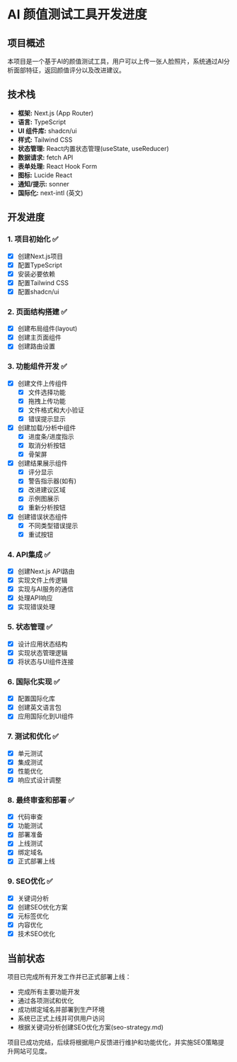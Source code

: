 # AI 颜值测试工具开发进度

## 项目概述
本项目是一个基于AI的颜值测试工具，用户可以上传一张人脸照片，系统通过AI分析面部特征，返回颜值评分以及改进建议。

## 技术栈
- **框架:** Next.js (App Router)
- **语言:** TypeScript
- **UI 组件库:** shadcn/ui
- **样式:** Tailwind CSS
- **状态管理:** React内置状态管理(useState, useReducer)
- **数据请求:** fetch API
- **表单处理:** React Hook Form
- **图标:** Lucide React
- **通知/提示:** sonner
- **国际化:** next-intl (英文)

## 开发进度

### 1. 项目初始化 ✅
- [x] 创建Next.js项目
- [x] 配置TypeScript
- [x] 安装必要依赖
- [x] 配置Tailwind CSS
- [x] 配置shadcn/ui

### 2. 页面结构搭建 ✅
- [x] 创建布局组件(layout)
- [x] 创建主页面组件
- [x] 创建路由设置

### 3. 功能组件开发 ✅
- [x] 创建文件上传组件
  - [x] 文件选择功能
  - [x] 拖拽上传功能
  - [x] 文件格式和大小验证
  - [x] 错误提示显示
- [x] 创建加载/分析中组件
  - [x] 进度条/进度指示
  - [x] 取消分析按钮
  - [x] 骨架屏
- [x] 创建结果展示组件
  - [x] 评分显示
  - [x] 警告指示器(如有)
  - [x] 改进建议区域
  - [x] 示例图展示
  - [x] 重新分析按钮
- [x] 创建错误状态组件
  - [x] 不同类型错误提示
  - [x] 重试按钮

### 4. API集成 ✅
- [x] 创建Next.js API路由
- [x] 实现文件上传逻辑
- [x] 实现与AI服务的通信
- [x] 处理API响应
- [x] 实现错误处理

### 5. 状态管理 ✅
- [x] 设计应用状态结构
- [x] 实现状态管理逻辑
- [x] 将状态与UI组件连接

### 6. 国际化实现 ✅
- [x] 配置国际化库
- [x] 创建英文语言包
- [x] 应用国际化到UI组件

### 7. 测试和优化 ✅
- [x] 单元测试
- [x] 集成测试
- [x] 性能优化
- [x] 响应式设计调整

### 8. 最终审查和部署 ✅
- [x] 代码审查
- [x] 功能测试
- [x] 部署准备
- [x] 上线测试
- [x] 绑定域名
- [x] 正式部署上线

### 9. SEO优化 ✅
- [x] 关键词分析
- [x] 创建SEO优化方案
- [x] 元标签优化
- [x] 内容优化
- [x] 技术SEO优化

## 当前状态
项目已完成所有开发工作并已正式部署上线：
- 完成所有主要功能开发
- 通过各项测试和优化
- 成功绑定域名并部署到生产环境
- 系统已正式上线并可供用户访问
- 根据关键词分析创建SEO优化方案(seo-strategy.md)

项目已成功完结，后续将根据用户反馈进行维护和功能优化，并实施SEO策略提升网站可见度。 